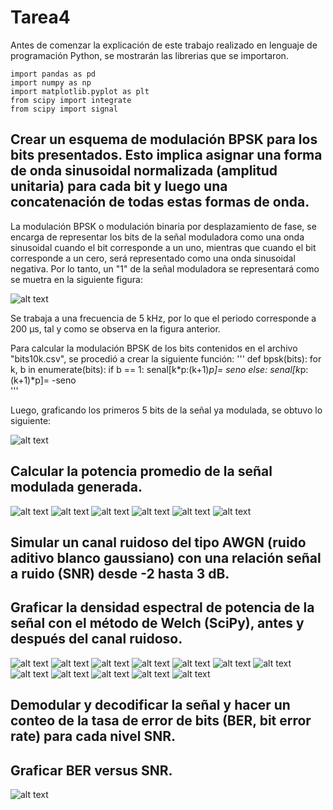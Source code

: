 # Tarea4

Antes de comenzar la explicación de este trabajo realizado en lenguaje de programación Python, se mostrarán las librerias que se importaron.
```
import pandas as pd
import numpy as np
import matplotlib.pyplot as plt
from scipy import integrate
from scipy import signal

```

## Crear un esquema de modulación BPSK para los bits presentados. Esto implica asignar una forma de onda sinusoidal normalizada (amplitud unitaria) para cada bit y luego una concatenación de todas estas formas de onda.
La modulación BPSK o modulación binaria por desplazamiento de fase, se encarga de representar los bits de la señal moduladora como una onda sinusoidal cuando el bit corresponde a un uno, mientras que cuando el bit corresponde a un cero, será representado como una onda sinusoidal negativa. Por lo tanto, un "1" de la señal moduladora se representará como se muetra en la siguiente figura:

![alt text](https://github.com/luisgm98/Tarea4/blob/master/seno.png)

Se trabaja a una frecuencia de 5 kHz, por lo que el periodo corresponde a 200 μs, tal y como se observa en la figura anterior.

Para calcular la modulación BPSK de los bits contenidos en el archivo "bits10k.csv", se procedió a crear la siguiente función:
'''
def bpsk(bits):
    for k, b in enumerate(bits):
        if b == 1:
            senal[k*p:(k+1)*p]= seno
        else:
            senal[k*p:(k+1)*p]= -seno   
'''

Luego, graficando los primeros 5 bits de la señal ya modulada, se obtuvo lo siguiente:

![alt text](https://github.com/luisgm98/Tarea4/blob/master/Tx.png)


##  Calcular la potencia promedio de la señal modulada generada.
 

![alt text](https://github.com/luisgm98/Tarea4/blob/master/Rx-2.png)
![alt text](https://github.com/luisgm98/Tarea4/blob/master/RX-1.png)
![alt text](https://github.com/luisgm98/Tarea4/blob/master/RX0.png)
![alt text](https://github.com/luisgm98/Tarea4/blob/master/RX1.png)
![alt text](https://github.com/luisgm98/Tarea4/blob/master/RX2.png)
![alt text](https://github.com/luisgm98/Tarea4/blob/master/RX3.png)


##  Simular un canal ruidoso del tipo AWGN (ruido aditivo blanco gaussiano) con una relación señal a ruido (SNR) desde -2 hasta 3 dB.



##  Graficar la densidad espectral de potencia de la señal con el método de Welch (SciPy), antes y después del canal ruidoso.

![alt text](https://github.com/luisgm98/Tarea4/blob/master/ACR-2.png)
![alt text](https://github.com/luisgm98/Tarea4/blob/master/DCR-2.png)
![alt text](https://github.com/luisgm98/Tarea4/blob/master/ACR-1.png)
![alt text](https://github.com/luisgm98/Tarea4/blob/master/DCR-1.png)
![alt text](https://github.com/luisgm98/Tarea4/blob/master/ACR0.png)
![alt text](https://github.com/luisgm98/Tarea4/blob/master/DCR0.png)
![alt text](https://github.com/luisgm98/Tarea4/blob/master/ACR1.png)
![alt text](https://github.com/luisgm98/Tarea4/blob/master/DCR1.png)
![alt text](https://github.com/luisgm98/Tarea4/blob/master/ACR2.png)
![alt text](https://github.com/luisgm98/Tarea4/blob/master/DCR2.png)
![alt text](https://github.com/luisgm98/Tarea4/blob/master/ACR3.png)
![alt text](https://github.com/luisgm98/Tarea4/blob/master/DCR3.png)



## Demodular y decodificar la señal y hacer un conteo de la tasa de error de bits (BER, bit error rate) para cada nivel SNR.


## Graficar BER versus SNR.

![alt text](https://github.com/luisgm98/Tarea4/blob/master/BERvsSNR.png)

